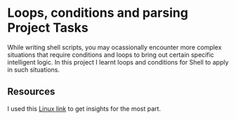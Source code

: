 # Loops, conditions and parsing Project Tasks
While writing shell scripts, you may ocassionally encounter more complex situations that require conditions and loops to bring out certain specific intelligent logic.
In this project I learnt loops and conditions for Shell to apply in such situations.

## Resources
I used this [Linux link](https://linuxcommand.org/lc3_wss0080.php) to get insights for the most part.

